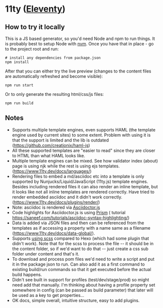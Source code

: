 # 11ty ([Eleventy](https://www.11ty.dev/docs/getting-started/))

## How to try it locally

This is a JS based generator, so you'd need Node and npm to run things.
It is probably best to setup Node with [nvm](https://github.com/nvm-sh/nvm).
Once you have that in place - go to the project root and run:

```shell
# install any dependencies from package.json
npm install
```

After that you can either try the live preview (changes to the content files are automatically refreshed and become
visible):

```shell
npm run start
```

Or to only generate the resulting html/css/js files:

```shell
npm run build
```

## Notes

* Supports multiple template engines, even supports HAML (the template engine used by current sites) to some extent.
	Problem with using it is that the support is limited and the lib is outdated (https://github.com/creationix/haml-js)
* All these supported templates are "easier to read" since they are closer to HTML than what HAML looks like.
* Multiple template engines can be mixed. See how validator index (about) page is using njk while the rest is using ejs
	templates. (https://www.11ty.dev/docs/languages/)
* Rendering files to embed a md/asciidoc etc into a template is only supported by Nunjucks/Liquid/JavaScript (11ty.js)
	template engines. Besides including rendered files it can also render an inline template, but
	it looks like not all inline templates are rendered correctly. Have tried to render embedded asciidoc and it didn't
	work correctly. (https://www.11ty.dev/docs/plugins/render/)
* Note: asciidoc is rendered via [Asciidoctor.js](https://docs.asciidoctor.org/asciidoctor.js/latest/)
* Code highlights for Asciidoctor.js is using [Prism](https://prismjs.com/index.html) (
	tutorial https://saneef.com/tutorials/asciidoc-syntax-highlighting/)
* Data is added via JSON files and then can be referenced from the templates as if accessing a property with a name same
	as a filename (https://www.11ty.dev/docs/data-global/).
* Supports [using scss](https://www.11ty.dev/docs/languages/custom/#example-add-sass-support-to-eleventy) compared to
	Hexo (which had some plugin that didn't work). Note that for the scss to process the file -- it should be in the
	content folder, so if we'd want to do that -- just create a css sub folder under content and that's it.
* To download and process pom files we'd need to write a script and put it in the package json to run. Can also add it
	as a first command to existing build/run commands so that it get executed before the actual build happens.
* Didn't see built in support for profiles (test/dev/stage/prod) so might need add that manually. I'm thinking about
	having a profile property set somewhere in config (can be passed as build parameter) that later will be used as a key
	to get properties...
* OK docs, simple overall, intuitive structure, easy to add plugins.

